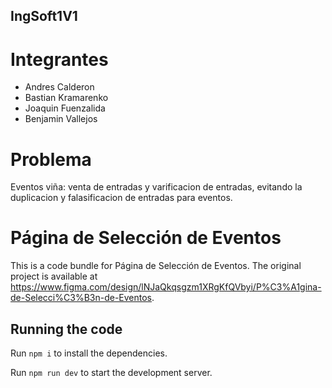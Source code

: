 ## IngSoft1V1

# Integrantes
- Andres Calderon
- Bastian Kramarenko
- Joaquin Fuenzalida
- Benjamin Vallejos

# Problema
Eventos viña: venta de entradas y varificacion de entradas, evitando la duplicacion y falasificacion de entradas para eventos.


  # Página de Selección de Eventos

  This is a code bundle for Página de Selección de Eventos. The original project is available at https://www.figma.com/design/lNJaQkqsgzm1XRgKfQVbyi/P%C3%A1gina-de-Selecci%C3%B3n-de-Eventos.

  ## Running the code

  Run `npm i` to install the dependencies.

  Run `npm run dev` to start the development server.
  
